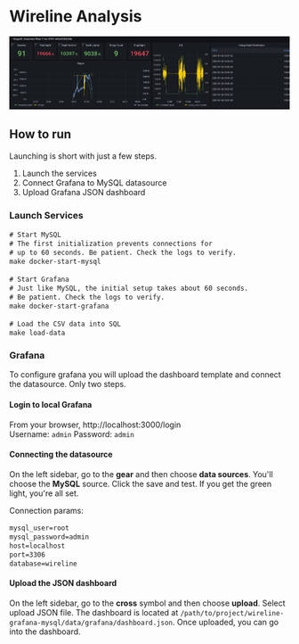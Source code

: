 # Wireline Analysis
![Wireline Stage Summary](/static/wireline_grafana_stage.png?raw=True "Wireline Stage Summary")
## How to run
Launching is short with just a few steps.
1. Launch the services
2. Connect Grafana to MySQL datasource 
3. Upload Grafana JSON dashboard

### Launch Services
```shell
# Start MySQL
# The first initialization prevents connections for 
# up to 60 seconds. Be patient. Check the logs to verify.
make docker-start-mysql

# Start Grafana
# Just like MySQL, the initial setup takes about 60 seconds.
# Be patient. Check the logs to verify.
make docker-start-grafana

# Load the CSV data into SQL
make load-data
```

### Grafana
To configure grafana you will upload the dashboard template and connect
the datasource. Only two steps.

#### Login to local Grafana
From your browser, http://localhost:3000/login <br>
Username: `admin`
Password: `admin`

#### Connecting the datasource
On the left sidebar, go to the **gear** and then choose **data sources**.
You'll choose the **MySQL** source. Click the save and test.
If you get the green light, you're all set.

Connection params:
```shell
mysql_user=root
mysql_password=admin
host=localhost
port=3306
database=wireline
```

#### Upload the JSON dashboard
On the left sidebar, go to the **cross** symbol and then choose **upload**.
Select upload JSON file. The dashboard is located at `/path/to/project/wireline-grafana-mysql/data/grafana/dashboard.json`.
Once uploaded, you can go into the dashboard.


